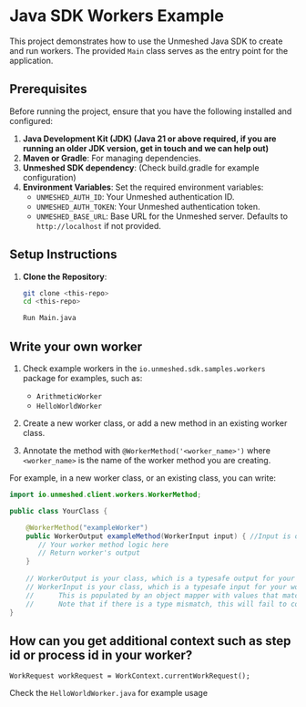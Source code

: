 # Java SDK Workers Example

This project demonstrates how to use the Unmeshed Java SDK to create and run workers. The provided `Main` class serves as the entry point for the application.

## Prerequisites

Before running the project, ensure that you have the following installed and configured:

1. **Java Development Kit (JDK) (Java 21 or above required, if you are running an older JDK version, get in touch and we can help out)**
2. **Maven or Gradle**: For managing dependencies.
3. **Unmeshed SDK dependency**: (Check build.gradle for example configuration)
4. **Environment Variables**: Set the required environment variables:
    - `UNMESHED_AUTH_ID`: Your Unmeshed authentication ID.
    - `UNMESHED_AUTH_TOKEN`: Your Unmeshed authentication token.
    - `UNMESHED_BASE_URL`: Base URL for the Unmeshed server. Defaults to `http://localhost` if not provided.

## Setup Instructions

1. **Clone the Repository**:
   ```bash
   git clone <this-repo>
   cd <this-repo>
   
   Run Main.java

## Write your own worker

1. Check example workers in the `io.unmeshed.sdk.samples.workers` package for examples, such as:
    - `ArithmeticWorker`
    - `HelloWorldWorker`

2. Create a new worker class, or add a new method in an existing worker class.

3. Annotate the method with `@WorkerMethod('<worker_name>')` where `<worker_name>` is the name of the worker method you are creating.

For example, in a new worker class, or an existing class, you can write:

```java
import io.unmeshed.client.workers.WorkerMethod;

public class YourClass {

    @WorkerMethod("exampleWorker")
    public WorkerOutput exampleMethod(WorkerInput input) { //Input is optional
       // Your worker method logic here
       // Return worker's output
    }
    
    // WorkerOutput is your class, which is a typesafe output for your worker
    // WorkerInput is your class, which is a typesafe input for your worker
    //      This is populated by an object mapper with values that match your input by the field name
    //      Note that if there is a type mismatch, this will fail to convert
}
```

## How can you get additional context such as step id or process id in your worker?

```
WorkRequest workRequest = WorkContext.currentWorkRequest();
```
Check the `HelloWorldWorker.java` for example usage